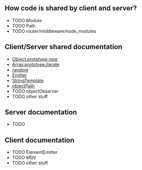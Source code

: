 ## How code is shared by client and server?

- TODO Module
- TODO Path
- TODO router/middleware/node_modules

## Client/Server shared documentation

- [Object.prototype.new](/app/node_modules/core/Object.prototype.new)
- [Array.prototype.iterate](/app/node_modules/Array.prototype.iterate)
- [random](/app/node_modules/random)
- [Emitter](/app/node_modules/emitter)
- [StringTemplate](/app/node_modules/StringTemplate)
- [objectPath](/app/node_modules/objectPath)
- TODO objectObserver
- TODO other stuff

## Server documentation

- TODO

## Client documentation

- TODO ElementEmitter
- TODO MDV
- TODO other stuff
